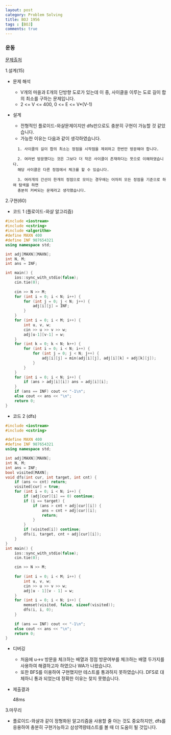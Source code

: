 ```yaml
---
layout: post
category: Problem Solving
title: BOJ 1956
tags : [BOJ]
comments: true
---
```

### 운동
[문제출처](https://www.acmicpc.net/problem/1956)

1.설계(15)

  - 문제 해석
  
    - V개의 마을과 E개의 단방향 도로가 있는데 이 중, 사이클을 이루는 도로 길이 합의 최소를 구하는 문제입니다.
    - 2 <= V <= 400, 0 <= E <= V*(V-1)
    
  - 설계
  
    - 전형적인 플로이드-와샬문제이지만 dfs만으로도 충분히 구현이 가능할 것 같았습니다.
    - 가능한 이유는 다음과 같이 생각하였습니다.
    
    ```
      1. 사이클의 길이 합의 최소는 정점을 시작점을 제외하고 한번만 방문해야 합니다.
      
      2. 여러번 방문했다는 것은 그보다 더 작은 사이클이 존재하다는 뜻으로 이해하였습니다. 
      해당 사이클은 다른 정점에서 체크를 할 수 있습니다.
      
      3. 여러개의 간선이 한개의 정점으로 모이는 경우에는 어차피 모든 정점을 기준으로 하여 탐색을 하면
      충분히 커버되는 문제라고 생각했습니다.
    ```
    
    
2.구현(60)

  - 코드 1 (플로이드-와샬 알고리즘)
  
```cpp
#include <iostream>
#include <cstring>
#include <algorithm>
#define MAXN 400
#define INF 987654321
using namespace std;

int adj[MAXN][MAXN];
int N, M;
int ans = INF;

int main() {
	ios::sync_with_stdio(false);
	cin.tie(0);
	
	cin >> N >> M;
	for (int i = 0; i < N; i++) {
		for (int j = 0; j < N; j++) {
			adj[i][j] = INF;
		}
	}
	for (int i = 0; i < M; i++) {
		int u, v, w;
		cin >> u >> v >> w;
		adj[u-1][v-1] = w;
	}
	for (int k = 0; k < N; k++) {
		for (int i = 0; i < N; i++) {
			for (int j = 0; j < N; j++) {
				adj[i][j] = min(adj[i][j], adj[i][k] + adj[k][j]);
			}
		}
	}
	for (int i = 0; i < N; i++) {
		if (ans > adj[i][i]) ans = adj[i][i];
	}
	if (ans == INF) cout << "-1\n";
	else cout << ans << "\n";
	return 0;
}
```

  - 코드 2 (dfs)
  
```cpp
#include <iostream>
#include <cstring>

#define MAXN 400
#define INF 987654321
using namespace std;

int adj[MAXN][MAXN];
int N, M;
int ans = INF;
bool visited[MAXN];
void dfs(int cur, int target, int cnt) {
	if (ans <= cnt) return;
	visited[cur] = true;
	for (int i = 0; i < N; i++) {
		if (adj[cur][i] == 0) continue;
		if (i == target) {
			if (ans > cnt + adj[cur][i]) {
				ans = cnt + adj[cur][i];
				return;
			}
		}
		if (visited[i]) continue;
		dfs(i, target, cnt + adj[cur][i]);
	}
}
int main() {
	ios::sync_with_stdio(false);
	cin.tie(0);

	cin >> N >> M;
	
	for (int i = 0; i < M; i++) {
		int u, v, w;
		cin >> u >> v >> w;
		adj[u - 1][v - 1] = w;
	}
	for (int i = 0; i < N; i++) {
		memset(visited, false, sizeof(visited));
		dfs(i, i, 0);
	}
	
	if (ans == INF) cout << "-1\n";
	else cout << ans << "\n";
	return 0;
}
```
  - 디버깅
    
      - 처음에 u->v 방문을 체크하는 배열과 정점 방문여부를 체크하는 배열 두가지를 사용하여 해결하고자 하였으나 WA가 나왔습니다.
      - 또한 BFS를 이용하여 구현했지만 테스트를 통과하지 못하였습니다. DFS로 대체하니 통과 되었는데 정확한 이유는 찾지 못했습니다.
      
  - 제출결과
    
    48ms
    

3.마무리

- 플로이드-와샬과 같이 정형화된 알고리즘을 사용할 줄 아는 것도 중요하지만, dfs를 응용하여 충분히 구현가능하고 삼성역량테스트를 볼 때
더 도움이 될 것입니다.
